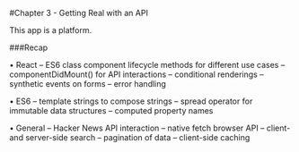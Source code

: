 #Chapter 3 - Getting Real with an API

This app is a platform.

###Recap

• React
    – ES6 class component lifecycle methods for different use cases – componentDidMount() for API interactions
    – conditional renderings
    – synthetic events on forms
    – error handling
    
• ES6
    – template strings to compose strings
    – spread operator for immutable data structures – computed property names

• General
    – Hacker News API interaction – native fetch browser API
    – client- and server-side search – pagination of data
    – client-side caching
